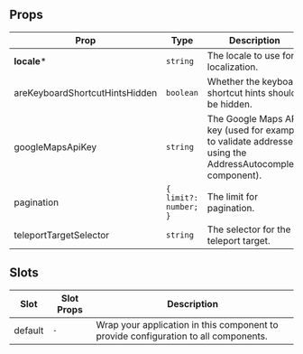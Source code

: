 <!-- This file is automatically generated, do not edit manually. -->

## Props

| Prop | Type | Description | Default |
| ---- | ---- | ----------- | ------- |
| **locale*** | `string` | The locale to use for localization. |  |
| areKeyboardShortcutHintsHidden | `boolean` | Whether the keyboard shortcut hints should be hidden. |  |
| googleMapsApiKey | `string` | The Google Maps API key (used for example to validate addresses using the AddressAutocomplete component). |  |
| pagination | `{ limit?: number; }` | The limit for pagination. |  |
| teleportTargetSelector | `string` | The selector for the teleport target. |  |


## Slots

| Slot | Slot Props | Description |
| --------- | ---- | ----------- |
| default | `-` | Wrap your application in this component to provide configuration to all components. |


